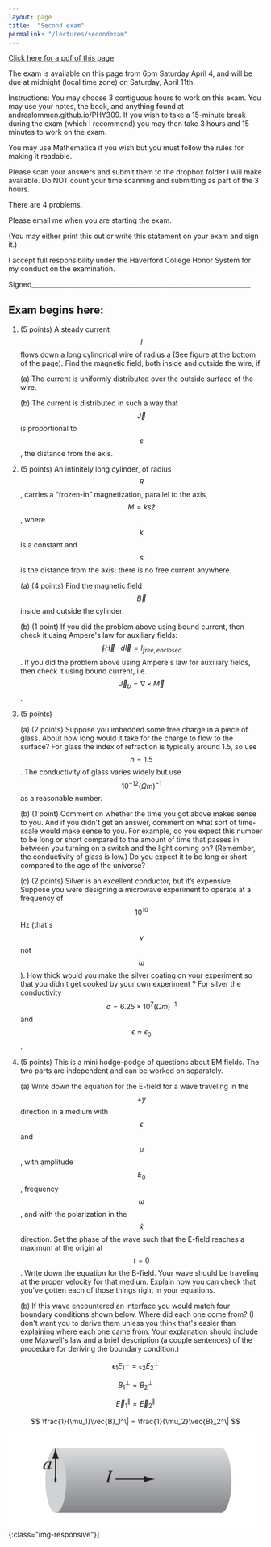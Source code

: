 ```yaml
---
layout: page
title:  "Second exam"
permalink: "/lectures/secondexam"
---
```


[Click here for a pdf of this page](secondexam.pdf)

The exam is available on this page from 6pm Saturday April 4, and will be due at midnight (local time zone) on
Saturday, April 11th.

Instructions: 
You may choose 3 contiguous hours to work on this exam.  You may use your notes, the book, and anything found at andrealommen.github.io/PHY309.  If you wish to take a 15-minute break during the exam (which I recommend) you may then take 3 hours and 15 minutes to work on the exam.

You may use Mathematica if you wish but you must follow the rules for making it readable.

Please scan your answers and submit them to the dropbox folder I will make available.  Do NOT count your time scanning and submitting as part of the 3 hours.

There are 4 problems.  

Please email me when you are starting the exam.

(You may either print this out or write this statement on your exam and sign
it.)

I accept full responsibility under the Haverford College Honor System for my conduct on the examination.


Signed____________________________________________________________________


Exam begins here:
-----------------------------------------------------------------------------

1.	(5 points) A steady current $$I$$ flows down a long cylindrical wire of radius a (See figure at the bottom of the page). Find the magnetic field, both inside and outside the wire, if 

	(a)	The current is uniformly distributed over the outside surface of the wire. 

	(b)	The current is distributed in such a way that $$\vec{J}$$ is proportional to 
$$s$$, the distance  from the axis. 


2.	(5 points) An infinitely long cylinder, of radius $$R$$, carries a “frozen-in” magnetization, parallel to the axis,  $$M = ks \hat{z}$$,  where $$k$$ is a constant and $$s$$ is the distance from the axis; there is no free current anywhere.

	(a) 	(4 points) Find the magnetic field $$\vec{B}$$ inside and outside the cylinder.
	
	(b)	(1 point) If you did the problem above using bound current, then check it using Ampere's law for auxiliary fields: $$\oint\vec{H}\cdot d\vec{l} = I_{free, enclosed}$$.  If you did the problem above using Ampere's law for auxiliary fields, then check it using bound current, i.e. $$\vec{J}_b = \nabla \times \vec{M}$$.

3.	(5 points)

	(a) (2 points) Suppose you imbedded some free charge in a piece of glass. About how long  would it take for the charge to flow to the surface?   For glass the index of refraction is typically around 1.5, so use $$n=1.5$$. The conductivity of glass varies widely but use $$10^{-12} (\Omega m)^{-1}$$ as a reasonable number.

	(b) (1 point) Comment on whether the time you got above makes sense to you.  And if you didn't get an answer, comment on what sort of time-scale would make sense to you.  For example, do you expect this number to be long or short compared to the amount of time that passes in between you turning on a switch and the light coming on? (Remember, the conductivity of glass is low.)  Do you expect it to be long or short compared to the age of the universe?

	(c) (2 points) Silver is an excellent conductor, but it’s expensive. Suppose you were designing a microwave experiment to operate at a frequency of $$10^{10}$$ Hz (that's $$\nu$$ not $$\omega$$). How thick would you make the silver coating on your experiment so that you didn't get cooked by your own experiment ?
For silver the conductivity $$\sigma = 6.25 \times 10^7 (\Omega m)^{-1}$$ and $$\epsilon \approx \epsilon_0$$.

4.	(5 points) This is a mini hodge-podge of questions about EM fields. The two parts
are independent and can be worked on separately.

	(a) Write down the equation for the E-field for a wave traveling in the $$+y$$ direction in a medium with $$\epsilon$$ and $$\mu$$, with amplitude $$E_0$$, frequency $$\omega$$, and with the polarization in the 
$$\hat{x}$$ direction.  Set the phase of the wave such that the E-field reaches
a maximum at the origin at $$t=0$$. Write down the equation for the B-field. Your
wave should be traveling at the proper velocity for that medium. 
Explain how you can check that you've gotten each of those
things right in your equations.  

	(b) If this wave encountered an interface you would match four
boundary conditions shown below.  Where did each one come from? (I don't want you to derive them unless you think that's easier than explaining where each one came from.  Your explanation should include one Maxwell's law and a brief description (a couple sentences) of the procedure for deriving the boundary condition.)  

$$
\epsilon_1E_1^\perp = \epsilon_2E_2^\perp  
$$

$$
B_1^\perp = B_2^\perp
$$

$$
\vec{E}_1^\| = \vec{E}_2^\|
$$

$$
\frac{1}{\mu_1}\vec{B}_1^\| =  \frac{1}{\mu_2}\vec{B}_2^\|  
$$ 

![Figure 5.40](Figures/Figure5.40.png){:class="img-responsive"}]
